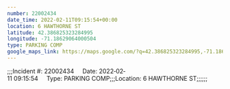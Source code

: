 ```yaml
---
number: 22002434
date_time: 2022-02-11T09:15:54+00:00
location: 6 HAWTHORNE ST
latitude: 42.386825323284995
longitude: -71.18629064000504
type: PARKING COMP
google_maps_link: https://maps.google.com/?q=42.386825323284995,-71.18629064000504
---
```


;;;Incident #: 22002434     Date: 2022‐02‐11 09:15:54     Type: PARKING COMP;;;Location: 6 HAWTHORNE ST;;;;;;
